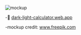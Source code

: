 
![mockup](https://user-images.githubusercontent.com/95465993/152780891-ebc53f28-2b64-41b3-bcfe-dc8f99024bfc.jpg)




-🔗 <a href="https://dark-light-calculator.web.app/" target="_blank">dark-light-calculator.web.app</a>





-mockup credit: <a href='https://www.freepik.com/psd/background'>www.freepik.com</a>

